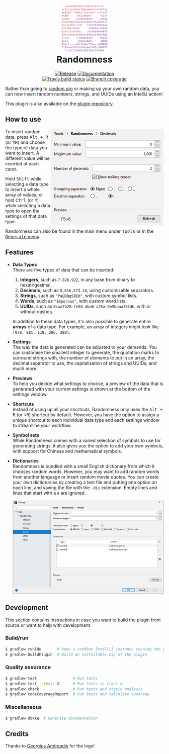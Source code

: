<h1 align="center">
    <img src=".github/logo.png" width="150"/>
    <br />
    Randomness
</h1>

<p align="center">
    <a href="https://plugins.jetbrains.com/plugin/9836-randomness"><img src="https://img.shields.io/github/release/FWDekker/intellij-randomness.svg?style=for-the-badge" alt="Release" /></a>
    <a href="https://fwdekker.github.io/intellij-randomness/"><img src="https://img.shields.io/badge/documentation-ready-blue.svg?style=for-the-badge" alt="Documentation" /></a>
    <br />
    <a href="https://travis-ci.com/FWDekker/intellij-randomness"><img src="https://img.shields.io/travis/com/FWDekker/intellij-randomness/master?style=for-the-badge" alt="Travis build status" /></a>
    <a href="https://codecov.io/gh/FWDekker/intellij-randomness"><img src="https://img.shields.io/codecov/c/github/FWDekker/intellij-randomness.svg?style=for-the-badge" alt="Branch coverage" /></a>
</p>

Rather than going to [random.org](https://www.random.org/) or making up your own random data, you can now insert random
numbers, strings, and UUIDs using an IntelliJ action!

This plugin is also available on the [plugin repository](https://plugins.jetbrains.com/plugin/9836-randomness).


## How to use
<img align="right" src=".github/screenshots/decimal-settings-cropped.png" alt="String settings" />

To insert random data, press <kbd>Alt + R</kbd> (or <kbd>⌥R</kbd>) and choose the type of data you want to insert.
A different value will be inserted at each caret.

Hold <kbd>Shift</kbd> while selecting a data type to insert a whole array of values, or hold <kbd>Ctrl</kbd> (or
<kbd>⌥</kbd>) while selecting a data type to open the settings of that data type.

Randomness can also be found in the main menu under <kbd>Tools</kbd> or in the
[<kbd>Generate</kbd> menu](https://www.jetbrains.com/help/idea/generating-code.html).

## Features
* **Data Types**<br />
  There are five types of data that can be inserted:
  1. **Integers**, such as `7,826,922`, in any base from binary to hexatrigesimal.
  2. **Decimals**, such as `8,816,573.10`, using customisable separators.
  3. **Strings**, such as `"PaQDQqSBEH"`, with custom symbol lists.
  4. **Words**, such as `"Imporous"`, with custom word lists.
  5. **UUIDs**, such as `0caa7b28-fe58-4ba6-a25a-9e5beaaf8f4b`, with or without dashes.

  In addition to these data types, it's also possible to generate entire **arrays** of a data type.
  For example, an array of integers might look like `[978, 881, 118, 286, 288]`.
* **Settings**<br />
  The way the data is generated can be adjusted to your demands.
  You can customise the smallest integer to generate, the quotation marks to surround strings with, the number of
  elements to put in an array, the decimal separator to use, the capitalisation of strings and UUIDs, and much more.
* **Previews**<br />
  To help you decide what settings to choose, a preview of the data that is generated with your current settings is
  shown at the bottom of the settings window.
* **Shortcuts**<br />
  Instead of using up all your shortcuts, Randomness only uses the <kbd>Alt + R</kbd> (or <kbd>⌥R</kbd>) shortcut by
  default.
  However, you have the option to assign a unique shortcut to each individual data type and each settings window to
  streamline your workflow.
* **Symbol sets**<br />
  While Randomness comes with a varied selection of symbols to use for generating strings, it also gives you the option
  to add your own symbols, with support for Chinese and mathematical symbols.
* **Dictionaries**<br />
  Randomness is bundled with a small English dictionary from which it chooses random words.
  However, you may want to add random words from another language or insert random movie quotes.
  You can create your own dictionaries by creating a text file and putting one option on each line, and saving the file
  with the `.dic` extension.
  Empty lines and lines that start with a `#` are ignored.

  <p align="center"><img src=".github/screenshots/word-settings.png" alt="Dictionary settings" /></p>


## Development
This section contains instructions in case you want to build the plugin from source or want to help with development.

### Build/run
```bash
$ gradlew runIde       # Open a sandbox IntelliJ instance running the plugin
$ gradlew buildPlugin  # Build an installable zip of the plugin
```

### Quality assurance
```bash
$ gradlew test                # Run tests
$ gradlew test --tests X      # Run tests in class X
$ gradlew check               # Run tests and static analysis
$ gradlew codeCoverageReport  # Run tests and calculate coverage
```

### Miscellaneous
```bash
$ gradlew dokka  # Generate documentation
```


## Credits
Thanks to [Georgios Andreadis](https://github.com/gandreadis) for the logo!
